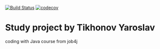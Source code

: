 [![Build Status](https://travis-ci.org/eexxyyq/job4j.svg?branch=master)](https://travis-ci.org/eexxyyq/job4j)
[![codecov](https://codecov.io/gh/eexxyyq/job4j/branch/master/graph/badge.svg)](https://codecov.io/gh/eexxyyq/job4j)
# Study project by Tikhonov Yaroslav
coding with Java course from job4j